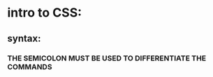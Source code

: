 # intro to CSS:
## syntax:
### THE SEMICOLON MUST BE USED TO DIFFERENTIATE THE COMMANDS
<style> this is the opening tag for styling in html

body {
  background-color: orange;
} this is used to colour the whole body curly brackets ({}) must be used after inputting body for example



h1 {
  color: yellow;
  text-align: center;
} h1 is used to show that heading is being styled, colour indicates what colour and the text-align determines how the text is aligned 

p {
  font-family: veranda;
  font-size: 20px;
} P can be used aswell do determine that the paragraph is being styled, font-family determines what font , font-size determines the size of the font
